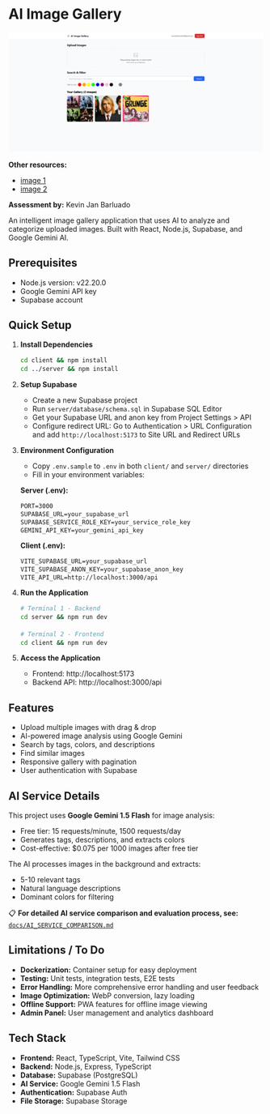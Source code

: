 # AI Image Gallery

![Main Application View](docs/images/main.png)

**Other resources:**
- [image 1](docs/images/image_1.png) 
- [image 2](docs/images/image_2.png)

**Assessment by:** Kevin Jan Barluado

An intelligent image gallery application that uses AI to analyze and categorize uploaded images. Built with React, Node.js, Supabase, and Google Gemini AI.

## Prerequisites

- Node.js version: v22.20.0
- Google Gemini API key
- Supabase account

## Quick Setup

1. **Install Dependencies**
   ```bash
   cd client && npm install
   cd ../server && npm install
   ```

2. **Setup Supabase**
   - Create a new Supabase project
   - Run `server/database/schema.sql` in Supabase SQL Editor
   - Get your Supabase URL and anon key from Project Settings > API
   - Configure redirect URL: Go to Authentication > URL Configuration and add `http://localhost:5173` to Site URL and Redirect URLs

3. **Environment Configuration**
   - Copy `.env.sample` to `.env` in both `client/` and `server/` directories
   - Fill in your environment variables:
   
   **Server (.env):**
   ```
   PORT=3000
   SUPABASE_URL=your_supabase_url
   SUPABASE_SERVICE_ROLE_KEY=your_service_role_key
   GEMINI_API_KEY=your_gemini_api_key
   ```
   
   **Client (.env):**
   ```
   VITE_SUPABASE_URL=your_supabase_url
   VITE_SUPABASE_ANON_KEY=your_supabase_anon_key
   VITE_API_URL=http://localhost:3000/api
   ```

4. **Run the Application**
   ```bash
   # Terminal 1 - Backend
   cd server && npm run dev
   
   # Terminal 2 - Frontend
   cd client && npm run dev
   ```

5. **Access the Application**
   - Frontend: http://localhost:5173
   - Backend API: http://localhost:3000/api

## Features

- Upload multiple images with drag & drop
- AI-powered image analysis using Google Gemini
- Search by tags, colors, and descriptions
- Find similar images
- Responsive gallery with pagination
- User authentication with Supabase

## AI Service Details

This project uses **Google Gemini 1.5 Flash** for image analysis:
- Free tier: 15 requests/minute, 1500 requests/day
- Generates tags, descriptions, and extracts colors
- Cost-effective: $0.075 per 1000 images after free tier

The AI processes images in the background and extracts:
- 5-10 relevant tags
- Natural language descriptions
- Dominant colors for filtering

📋 **For detailed AI service comparison and evaluation process, see:** [`docs/AI_SERVICE_COMPARISON.md`](docs/AI_SERVICE_COMPARISON.md)

## Limitations / To Do

- **Dockerization:** Container setup for easy deployment
- **Testing:** Unit tests, integration tests, E2E tests
- **Error Handling:** More comprehensive error handling and user feedback
- **Image Optimization:** WebP conversion, lazy loading
- **Offline Support:** PWA features for offline image viewing
- **Admin Panel:** User management and analytics dashboard

## Tech Stack

- **Frontend:** React, TypeScript, Vite, Tailwind CSS
- **Backend:** Node.js, Express, TypeScript
- **Database:** Supabase (PostgreSQL)
- **AI Service:** Google Gemini 1.5 Flash
- **Authentication:** Supabase Auth
- **File Storage:** Supabase Storage

